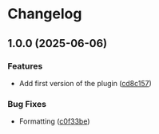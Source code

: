 # Changelog

## 1.0.0 (2025-06-06)


### Features

* Add first version of the plugin ([cd8c157](https://github.com/farkasmate/asdf-cloud-provider-kind/commit/cd8c157681fbfe3b12b8306e5e500147f32b7f0a))


### Bug Fixes

* Formatting ([c0f33be](https://github.com/farkasmate/asdf-cloud-provider-kind/commit/c0f33be52a152af8296989ac75dbff0ea77a0184))
